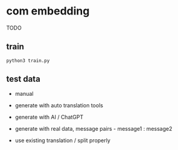 # com embedding 

TODO
## train
    python3 train.py


## test data

- manual
- generate with auto translation tools
- generate with AI / ChatGPT

- generate with real data, message pairs - message1 : message2  
- use existing translation / split properly
